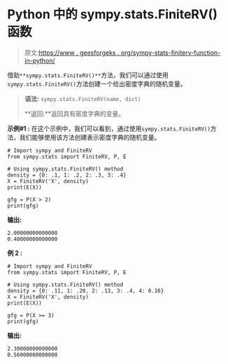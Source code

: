 # Python 中的 sympy.stats.FiniteRV()函数

> 原文:[https://www . geesforgeks . org/sympy-stats-finiterv-function-in-python/](https://www.geeksforgeeks.org/sympy-stats-finiterv-function-in-python/)

借助`**sympy.stats.FiniteRV()**`方法，我们可以通过使用`sympy.stats.FiniteRV()`方法创建一个给出密度字典的随机变量。

> **语法:** `sympy.stats.FiniteRV(name, dict)`
> 
> **返回:**返回具有密度字典的变量。

**示例#1 :**
在这个示例中，我们可以看到，通过使用`sympy.stats.FiniteRV()`方法，我们能够使用该方法创建表示密度字典的随机变量。

```
# Import sympy and FiniteRV
from sympy.stats import FiniteRV, P, E

# Using sympy.stats.FiniteRV() method
density = {0: .1, 1: .2, 2: .3, 3: .4}
X = FiniteRV('X', density)
print(E(X))

gfg = P(X > 2)
print(gfg)
```

**输出:**

```
2.00000000000000
0.40000000000000

```

**例 2 :**

```
# Import sympy and FiniteRV
from sympy.stats import FiniteRV, P, E

# Using sympy.stats.FiniteRV() method
density = {0: .11, 1: .20, 2: .13, 3: .4, 4: 0.16}
X = FiniteRV('X', density)
print(E(X))

gfg = P(X >= 3)
print(gfg)
```

**输出:**

```
2.30000000000000
0.56000000000000

```